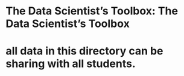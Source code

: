 # The Data Scientist’s Toolbox: The Data Scientist’s Toolbox
# all data in this directory can be sharing with all students.
# 
